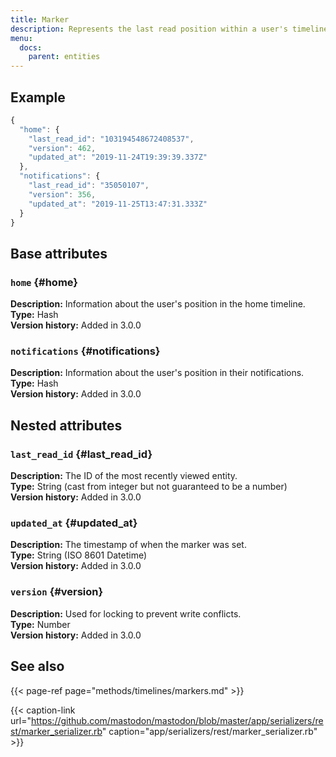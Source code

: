 ```yaml
---
title: Marker
description: Represents the last read position within a user's timelines.
menu:
  docs:
    parent: entities
---
```


## Example

```javascript
{
  "home": {
    "last_read_id": "103194548672408537",
    "version": 462,
    "updated_at": "2019-11-24T19:39:39.337Z"
  },
  "notifications": {
    "last_read_id": "35050107",
    "version": 356,
    "updated_at": "2019-11-25T13:47:31.333Z"
  }
}
```

## Base attributes

### `home` {#home}

**Description:** Information about the user's position in the home timeline.\
**Type:** Hash\
**Version history:** Added in 3.0.0

### `notifications` {#notifications}

**Description:** Information about the user's position in their notifications.\
**Type:** Hash\
**Version history:** Added in 3.0.0

## Nested attributes

### `last_read_id` {#last_read_id}

**Description:** The ID of the most recently viewed entity.\
**Type:** String \(cast from integer but not guaranteed to be a number\)\
**Version history:** Added in 3.0.0

### `updated_at` {#updated_at}

**Description:** The timestamp of when the marker was set.\
**Type:** String \(ISO 8601 Datetime\)\
**Version history:** Added in 3.0.0

### `version` {#version}

**Description:** Used for locking to prevent write conflicts.\
**Type:** Number\
**Version history:** Added in 3.0.0

## See also

{{< page-ref page="methods/timelines/markers.md" >}}

{{< caption-link url="https://github.com/mastodon/mastodon/blob/master/app/serializers/rest/marker_serializer.rb" caption="app/serializers/rest/marker\_serializer.rb" >}}



